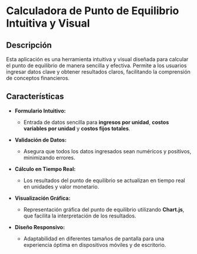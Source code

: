# Calculadora de Punto de Equilibrio Intuitiva y Visual

## Descripción

Esta aplicación es una herramienta intuitiva y visual diseñada para calcular el punto de equilibrio de manera sencilla y efectiva. Permite a los usuarios ingresar datos clave y obtener resultados claros, facilitando la comprensión de conceptos financieros.

## Características

- **Formulario Intuitivo:** 
  - Entrada de datos sencilla para **ingresos por unidad**, **costos variables por unidad** y **costos fijos totales**.
  
- **Validación de Datos:** 
  - Asegura que todos los datos ingresados sean numéricos y positivos, minimizando errores.

- **Cálculo en Tiempo Real:** 
  - Los resultados del punto de equilibrio se actualizan en tiempo real en unidades y valor monetario.

- **Visualización Gráfica:** 
  - Representación gráfica del punto de equilibrio utilizando **Chart.js**, que facilita la interpretación de los resultados.

- **Diseño Responsivo:** 
  - Adaptabilidad en diferentes tamaños de pantalla para una experiencia óptima en dispositivos móviles y de escritorio.